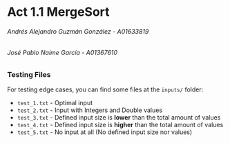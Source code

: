 # Act 1.1 MergeSort
###### Andrés Alejandro Guzmán González - A01633819
###### José Pablo Naime García - A01367610

### Testing Files
For testing edge cases, you can find some files at the `inputs/` folder:

- `test_1.txt` - Optimal input
- `test_2.txt` - Input with Integers and Double values
- `test_3.txt` - Defined input size is **lower** than the total amount of values 
- `test_4.txt` - Defined input size is **higher** than the total amount of values
- `test_5.txt` - No input at all (No defined input size nor values)

